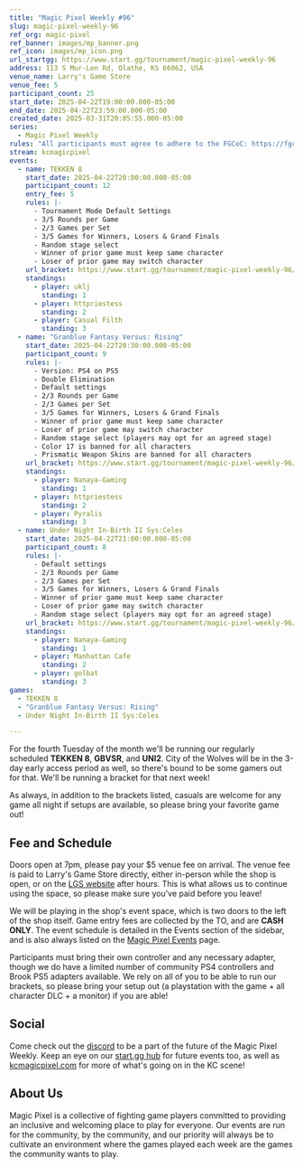 ```yaml
---
title: "Magic Pixel Weekly #96"
slug: magic-pixel-weekly-96
ref_org: magic-pixel
ref_banner: images/mp_banner.png
ref_icon: images/mp_icon.png
url_startgg: https://www.start.gg/tournament/magic-pixel-weekly-96
address: 113 S Mur-Len Rd, Olathe, KS 66062, USA
venue_name: Larry's Game Store
venue_fee: 5
participant_count: 25
start_date: 2025-04-22T19:00:00.000-05:00
end_date: 2025-04-22T23:59:00.000-05:00
created_date: 2025-03-31T20:05:55.000-05:00
series:
  - Magic Pixel Weekly
rules: "All participants must agree to adhere to the FGCoC: https://fgcoc.com/"
stream: kcmagicpixel
events:
  - name: TEKKEN 8
    start_date: 2025-04-22T20:00:00.000-05:00
    participant_count: 12
    entry_fee: 5
    rules: |-
      - Tournament Mode Default Settings
      - 3/5 Rounds per Game
      - 2/3 Games per Set
      - 3/5 Games for Winners, Losers & Grand Finals
      - Random stage select
      - Winner of prior game must keep same character
      - Loser of prior game may switch character
    url_bracket: https://www.start.gg/tournament/magic-pixel-weekly-96/events/tekken-8/brackets/1932998/2839639
    standings:
      - player: uklj
        standing: 1
      - player: httpriestess
        standing: 2
      - player: Casual Filth
        standing: 3
  - name: "Granblue Fantasy Versus: Rising"
    start_date: 2025-04-22T20:30:00.000-05:00
    participant_count: 9
    rules: |-
      - Version: PS4 on PS5
      - Double Elimination
      - Default settings
      - 2/3 Rounds per Game
      - 2/3 Games per Set
      - 3/5 Games for Winners, Losers & Grand Finals
      - Winner of prior game must keep same character
      - Loser of prior game may switch character
      - Random stage select (players may opt for an agreed stage)
      - Color 17 is banned for all characters
      - Prismatic Weapon Skins are banned for all characters
    url_bracket: https://www.start.gg/tournament/magic-pixel-weekly-96/events/granblue-fantasy-versus-rising/brackets/1932997/2839638
    standings:
      - player: Nanaya-Gaming
        standing: 1
      - player: httpriestess
        standing: 2
      - player: Pyralis
        standing: 3
  - name: Under Night In-Birth II Sys:Celes
    start_date: 2025-04-22T21:00:00.000-05:00
    participant_count: 8
    rules: |-
      - Default settings
      - 2/3 Rounds per Game
      - 2/3 Games per Set
      - 3/5 Games for Winners, Losers & Grand Finals
      - Winner of prior game must keep same character
      - Loser of prior game may switch character
      - Random stage select (players may opt for an agreed stage)
    url_bracket: https://www.start.gg/tournament/magic-pixel-weekly-96/events/under-night-in-birth-ii-sys-celes/brackets/1932999/2839640
    standings:
      - player: Nanaya-Gaming
        standing: 1
      - player: Manhattan Cafe
        standing: 2
      - player: golbat
        standing: 3
games:
  - TEKKEN 8
  - "Granblue Fantasy Versus: Rising"
  - Under Night In-Birth II Sys:Celes

---
```


For the fourth Tuesday of the month we'll be running our regularly scheduled **TEKKEN 8**, **GBVSR**, and **UNI2**. City of the Wolves will be in the 3-day early access period as well, so there's bound to be some gamers out for that. We'll be running a bracket for that next week!<!--more-->

As always, in addition to the brackets listed, casuals are welcome for any game all night if setups are available, so please bring your favorite game out! 

## Fee and Schedule

Doors open at 7pm, please pay your $5 venue fee on arrival. The venue fee is paid to Larry's Game Store directly, either in-person while the shop is open, or on the [LGS website](https://www.larrysgamestore.com/products/kc-magic-pixel-5) after hours. This is what allows us to continue using the space, so please make sure you've paid before you leave!

We will be playing in the shop's event space, which is two doors to the left of the shop itself. Game entry fees are collected by the TO, and are **CASH ONLY**. The event schedule is detailed in the Events section of the sidebar, and is also always listed on the [Magic Pixel Events](https://kcmagicpixel.com/events/) page.

Participants must bring their own controller and any necessary adapter, though we do have a limited number of community PS4 controllers and Brook PS5 adapters available. We rely on all of you to be able to run our brackets, so please bring your setup out (a playstation with the game + all character DLC + a monitor) if you are able!  

## Social

Come check out the [discord](https://discord.gg/jkmn6CVrrQ) to be a part of the future of the Magic Pixel Weekly. Keep an eye on our [start.gg hub](https://www.start.gg/hub/magic-pixel) for future events too, as well as [kcmagicpixel.com](https://kcmagicpixel.com) for more of what's going on in the KC scene!

## About Us

Magic Pixel is a collective of fighting game players committed to providing an inclusive and welcoming place to play for everyone. Our events are run for the community, by the community, and our priority will always be to cultivate an environment where the games played each week are the games the community wants to play.
  
